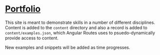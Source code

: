 [Portfolio](http://rlfrahm.github.io/portfolio/#/)
==============

This site is meant to demonstrate skills in a number of different disciplines. Content is added to the `content` directory and also a record is added to `content/examples.json`, which Angular Routes uses to psuedo-dynamically provide access to content. 

New examples and snippets will be added as time progresses.
